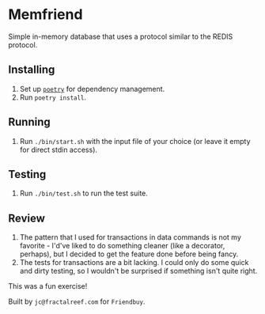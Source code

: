 # Memfriend
Simple in-memory database that uses a protocol similar to the REDIS protocol.

## Installing
1. Set up [`poetry`](https://python-poetry.org/) for dependency management.
2. Run `poetry install`.

## Running
1. Run `./bin/start.sh` with the input file of your choice (or leave it empty for direct stdin access).

## Testing
1. Run `./bin/test.sh` to run the test suite.

## Review
1. The pattern that I used for transactions in data commands is not my favorite - I'd've liked to do something cleaner (like a decorator, perhaps), but I decided to get the feature done before being fancy.
2. The tests for transactions are a bit lacking. I could only do some quick and dirty testing, so I wouldn't be surprised if something isn't quite right.

This was a fun exercise!


Built by `jc@fractalreef.com` for `Friendbuy`.